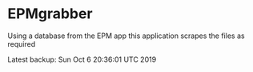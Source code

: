 # EPMgrabber
Using a database from the EPM app this application scrapes the files as required


Latest backup: Sun Oct 6 20:36:01 UTC 2019
